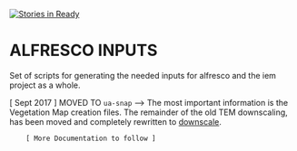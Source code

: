 [![Stories in Ready](https://badge.waffle.io/EarthScientist/alfresco_inputs.png?label=ready&title=Ready)](https://waffle.io/EarthScientist/alfresco_inputs)
# ALFRESCO INPUTS

Set of scripts for generating the needed inputs for alfresco and the iem 
project as a whole.  

[ Sept 2017 ] MOVED TO `ua-snap`
--> The most important information is the Vegetation Map creation files.  The remainder of the old TEM downscaling, has been moved and completely rewritten to [downscale](https://github.com/ua-snap/downscale).

		[ More Documentation to follow ]
